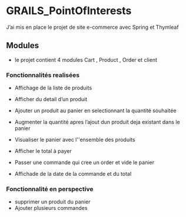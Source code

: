 # GRAILS_PointOfInterests

J’ai mis en place le projet de site e-commerce avec Spring et Thymleaf

## Modules
- le projet contient 4 modules Cart , Product , Order et client

### Fonctionnalités realisées

- Affichage de la liste de produits 

- Afficher du detail d’un produit 

- Ajouter un produit au panier en selectionnant la quantité souhaitée

- Augmenter la quantité apres l’ajout dun produit deja existant dans le panier 
- Visualiser le panier avec l''ensemble des produits 

- Afficher le total à payer 

- Passer une commande qui cree un order et vide le panier 

- Affichade de la date de la commande et du total 

### Fonctionnalité en perspective

- supprimer un produit du panier 
- Ajouter plusieurs commandes 




